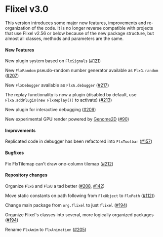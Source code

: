 # Flixel v3.0

This version introduces some major new features, improvements and re-organization of the code. It is no longer reverse compatible with projects that use Flixel v2.56 or below because of the new package structure, but almost all classes, methods and parameters are the same.

#### New Features

New plugin system based on `FlxSignals` ([#121](https://github.com/FlixelCommunity/flixel/issues/121))  

New `FlxRandom` pseudo-random number generator available as `FlxG.random` ([#207](https://github.com/FlixelCommunity/flixel/pull/207)) 

New `FlxDebugger` available as `FlxG.debugger` ([#217](https://github.com/FlixelCommunity/flixel/issues/217))

The replay functionality is now a plugin (disabled by default, use `FlxG.addPlugin(new FlxReplay())` to activate) ([#213](https://github.com/FlixelCommunity/flixel/pull/213))

New plugin for interactive debugging ([#206](https://github.com/FlixelCommunity/flixel/issues/206))

New experimental GPU render powered by [Genome2D](https://github.com/pshtif/Genome2D-Core) ([#90](https://github.com/FlixelCommunity/flixel/issues/90))

#### Improvements

Replicated code in debugger has been refactored into `FlxToolbar` ([#157](https://github.com/FlixelCommunity/flixel/issues/157))

#### Bugfixes

Fix FlxTilemap can't draw one-column tilemap  ([#212](https://github.com/FlixelCommunity/flixel/issues/212))
 
#### Repository changes

Organize `FlxG` and `FlxU` a tad better ([#208](https://github.com/FlixelCommunity/flixel/pull/208), [#142](https://github.com/FlixelCommunity/flixel/pull/142))

Move static constants on path following from `FlxObject` to `FlxPath` ([#112](https://github.com/FlixelCommunity/flixel/pull/112)))

Change main package from `org.flixel` to just `flixel` ([#194](https://github.com/FlixelCommunity/flixel/issues/194))

Organize Flixel's classes into several, more logically organized packages ([#194](https://github.com/FlixelCommunity/flixel/issues/194))

Rename `FlxAnim` to `FlxAnimation` ([#205](https://github.com/FlixelCommunity/flixel/issues/194))
